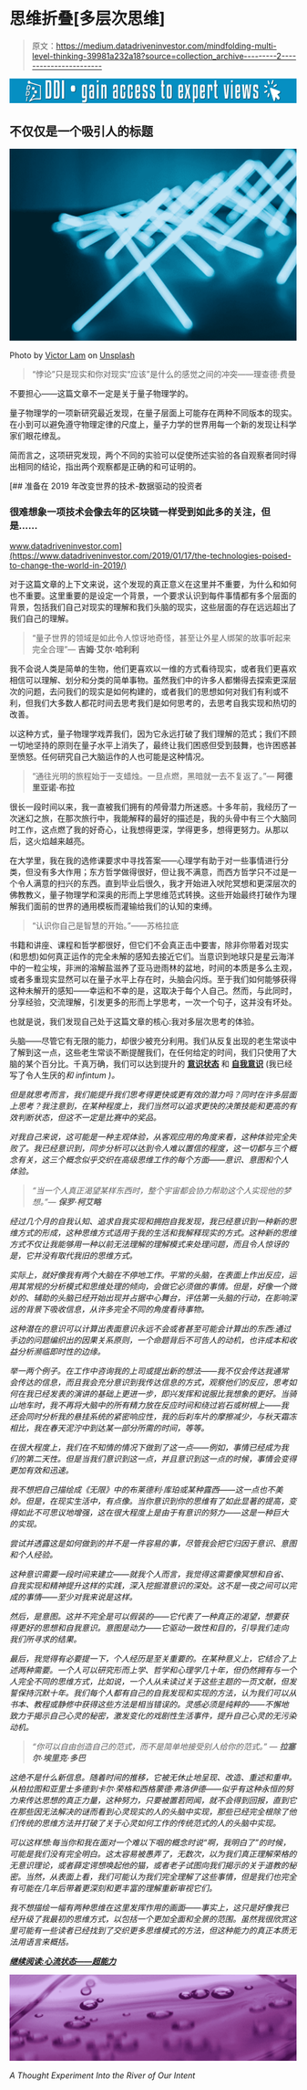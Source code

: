 # 思维折叠[多层次思维]

> 原文：<https://medium.datadriveninvestor.com/mindfolding-multi-level-thinking-39981a232a18?source=collection_archive---------2----------------------->

[![](img/3a4e66d3da21934b0a75f6928187ca98.png)](http://www.track.datadriveninvestor.com/1B9E)

## 不仅仅是一个吸引人的标题

![](img/e6e13c03a1304cb5d7cb5c23daf8e206.png)

Photo by [Victor Lam](https://unsplash.com/@vuitor?utm_source=medium&utm_medium=referral) on [Unsplash](https://unsplash.com?utm_source=medium&utm_medium=referral)

> “悖论”只是现实和你对现实“应该”是什么的感觉之间的冲突——理查德·费曼

不要担心——这篇文章不一定是关于量子物理学的。

量子物理学的一项新研究最近发现，在量子层面上可能存在两种不同版本的现实。在小到可以避免遵守物理定律的尺度上，量子力学的世界用每一个新的发现让科学家们眼花缭乱。

简而言之，这项研究发现，两个不同的实验可以促使所述实验的各自观察者同时得出相同的结论，指出两个观察都是正确的和可证明的。

[](https://www.datadriveninvestor.com/2019/01/17/the-technologies-poised-to-change-the-world-in-2019/) [## 准备在 2019 年改变世界的技术-数据驱动的投资者

### 很难想象一项技术会像去年的区块链一样受到如此多的关注，但是……

www.datadriveninvestor.com](https://www.datadriveninvestor.com/2019/01/17/the-technologies-poised-to-change-the-world-in-2019/) 

对于这篇文章的上下文来说，这个发现的真正意义在这里并不重要，为什么和如何也不重要。这里重要的是设定一个背景，一个要求认识到每件事情都有多个层面的背景，包括我们自己对现实的理解和我们头脑的现实，这些层面的存在远远超出了我们自己的理解。

> “量子世界的领域是如此令人惊讶地奇怪，甚至让外星人绑架的故事听起来完全合理”― **吉姆·艾尔·哈利利**

我不会说人类是简单的生物，他们更喜欢以一维的方式看待现实，或者我们更喜欢相信可以理解、划分和分类的简单事物。虽然我们中的许多人都懒得去探索更深层次的问题，去问我们的现实是如何构建的，或者我们的思想如何对我们有利或不利，但我们大多数人都花时间去思考我们是如何思考的，去思考自我实现和热切的改善。

以这种方式，量子物理学戏弄我们，因为它永远打破了我们理解的范式；我们不顾一切地坚持的原则在量子水平上消失了，最终让我们困惑但受到鼓舞，也许困惑甚至愤怒。任何研究自己大脑运作的人也可能是这种情况。

> “通往光明的旅程始于一支蜡烛。一旦点燃，黑暗就一去不复返了。”― **阿德里亚诺·布拉**

很长一段时间以来，我一直被我们拥有的颅骨潜力所迷惑。十多年前，我经历了一次迷幻之旅，在那次旅行中，我能解释的最好的描述是，我的头骨中有三个大脑同时工作，这点燃了我的好奇心，让我想得更深，学得更多，想得更努力。从那以后，这火焰越来越亮。

在大学里，我在我的选修课要求中寻找答案——心理学有助于对一些事情进行分类，但没有多大作用；东方哲学做得很好，但让我不满意，而西方哲学只不过是一个令人满意的扫兴的东西。直到毕业后很久，我才开始进入吠陀冥想和更深层次的佛教教义，量子物理学和深奥的形而上学思维范式转换。这些开始最终打破作为理解我们面前的世界的通用模板而灌输给我们的认知的束缚。

> “认识你自己是智慧的开始。”——苏格拉底

书籍和讲座、课程和哲学都很好，但它们不会真正击中要害，除非你带着对现实(和思想)如何真正运作的完全未解的感知去接近它们。当意识到地球只是星云海洋中的一粒尘埃，非洲的溶解盐滋养了亚马逊雨林的盆地，时间的本质是多么主观，或者多重现实显然可以在量子水平上存在时，头脑会闪烁。至于我们如何能够获得这种未解开的感知——幸运和不幸的是，这取决于每个人自己。然而，与此同时，分享经验，交流理解，引发更多的形而上学思考，一次一个句子，这并没有坏处。

也就是说，我们发现自己处于这篇文章的核心:我对多层次思考的体验。

头脑——尽管它有无限的能力，却很少被充分利用。我们从反复出现的老生常谈中了解到这一点，这些老生常谈不断提醒我们，在任何给定的时间，我们只使用了大脑的某个百分比。千真万确，我们可以达到提升的 [**意识状态**](https://theascent.pub/fathoms-of-consciousness-9261c9d52f65) 和 [**自我意识**](https://medium.com/@mmworonko/self-actualization-awareness%C2%B2-2897b71d6a1b) (我已经写了令人生厌的*和 *infintum* )。*

*但是就思考而言，我们能提升我们思考得更快或更有效的潜力吗？同时在许多层面上思考？我注意到，在某种程度上，我们当然可以追求更快的决策技能和更高的有效判断状态，但这不一定是比赛中的奖品。*

*对我自己来说，这可能是一种主观体验，从客观应用的角度来看，这种体验完全失败了。我已经意识到，同步分析可以达到令人难以置信的程度，这一切都与三个概念有关，这三个概念似乎交织在高级思维工作的每个方面——意识、意图和个人体验。*

> *“当一个人真正渴望某样东西时，整个宇宙都会协力帮助这个人实现他的梦想。”— **保罗·柯艾略***

*经过几个月的自我认知、追求自我实现和拥抱自我发现，我已经意识到一种新的思维方式的形成，这种思维方式适用于我的生活和我解释现实的方式。这种新的思维方式不仅让我能够用一种以前无法理解的理解模式来处理问题，而且令人惊讶的是，它并没有取代我旧的思维方式。*

*实际上，就好像我有两个大脑在不停地工作。平常的头脑，在表面上作出反应，运用其常规的分析模式和思维处理的倾向，会做它必须做的事情。但是，好像一个微妙的、辅助的头脑已经开始出现并占据中心舞台，评估第一头脑的行动，在影响深远的背景下吸收信息，从许多完全不同的角度看待事物。*

*这种潜在的意识可以计算出表面意识永远不会或者甚至可能会计算出的东西:通过手边的问题编织出的因果关系原则，一个命题背后不可告人的动机，也许成本和收益分析濒临即时性的边缘。*

*举一两个例子。在工作中咨询我的上司或提出新的想法——我不仅会传达我通常会传达的信息，而且我会充分意识到我传达信息的方式，观察他们的反应，思考如何在我已经发表的演讲的基础上更进一步，即兴发挥和说服比我想象的更好。当骑山地车时，我不再将大脑中的所有精力放在反应时间和绕过岩石或树根上——我还会同时分析我的悬挂系统的紧密响应性，我的后刹车片的摩擦减少，与秋天霜冻相比，我在春天泥泞中到达某一部分所需的时间，等等。*

*在很大程度上，我们在不知情的情况下做到了这一点——例如，事情已经成为我们的第二天性。但是当我们意识到这一点，并且意识到这一点的时候，事情会变得更加有效和迅速。*

*我不想把自己描绘成《无限》中的布莱德利·库珀或某种露西——这一点也不美妙。但是，在现实生活中，有点像。当你意识到你的思维有了如此显著的提高，变得如此不可思议地增强，这在很大程度上是由于有意识的努力——这是一种巨大的实现。*

*尝试并透露这是如何做到的并不是一件容易的事，尽管我会把它归因于意识、意图和个人经验。*

*这种意识需要一段时间来建立——就我个人而言，我觉得这需要像冥想和自省、自我实现和精神提升这样的实践，深入挖掘潜意识的深处。这不是一夜之间可以完成的事情——至少对我来说是这样。*

*然后，是意图。这并不完全是可以假装的——它代表了一种真正的渴望，想要获得更好的思想和自我意识。意图是动力——它驱动一致性和目的，引导我们走向我们所寻求的结果。*

*最后，我觉得有必要提一下，个人经历是至关重要的。在某种意义上，它结合了上述两种需要。一个人可以研究形而上学、哲学和心理学几十年，但仍然拥有与一个人完全不同的思维方式，比如说，一个人从未读过关于这些主题的一页文献，但发誓保持沉默十年。我们每个人都有自己的自我发现和实现的方法，认为我们可以从书本、教程或静修中获得这些方法是相当错误的。灵感必须是纯粹的——不懈地致力于揭示自己心灵的秘密，激发变化的戏剧性生活事件，提升自己心灵的无污染动机。*

> *“你可以自由创造自己的范式，而不是简单地接受别人给你的范式。”
> ― **拉塞尔·埃里克·多巴***

*这绝不是什么新信息。随着时间的推移，它被无休止地呈现、改造、重述和重申。从柏拉图和亚里士多德到卡尔·荣格和西格蒙德·弗洛伊德——似乎有这种永恒的努力来传达思想的真正力量，这种努力，只要被置若罔闻，就不会得到回报，直到它在那些因无法解决的谜而看到心灵现实的人的头脑中实现，那些已经完全根除了他们传统的思维方法并打破了关于心灵如何工作的传统范式的人的头脑中实现。*

*可以这样想:每当你和我在面对一个难以下咽的概念时说“啊，我明白了”的时候，可能是我们没有完全明白。这太容易被愚弄了，无数次，以为我们真正理解荣格的无意识理论，或者薛定谔想唤起他的猫，或者老子试图向我们揭示的关于道教的秘密。当然，从表面上看，我们可能认为我们完全理解了这些事情，但是我们也完全有可能在几年后带着更深刻和更丰富的理解重新审视它们。*

*我不想描绘一幅有两种思维在这里发挥作用的画面——事实上，这只是好像我已经升级了我最初的思维方式，以包括一个更加全面和全景的范围。虽然我很欣赏这里可能有一些读者已经找到了交织更多思维模式的方法，但这种能力的真正本质无法用语言来概括。*

*[**继续阅读:心流状态——超能力**](https://medium.com/datadriveninvestor/flow-state-the-super-mind-5265932ba900)*

*![](img/a1aa855ca41efee50f4d23e93c4e75f7.png)*

*A Thought Experiment Into the River of Our Intent*